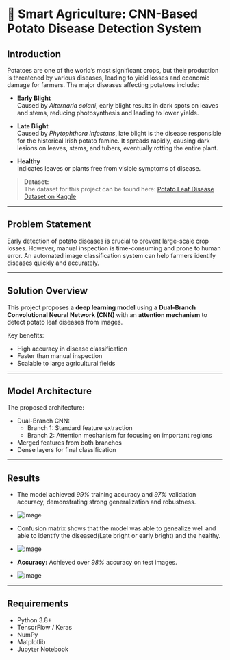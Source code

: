 # 🌱 Smart Agriculture: CNN-Based Potato Disease Detection System

## Introduction

Potatoes are one of the world’s most significant crops, but their production is threatened by various diseases, leading to yield losses and economic damage for farmers. The major diseases affecting potatoes include:

- **Early Blight**  
  Caused by *Alternaria solani*, early blight results in dark spots on leaves and stems, reducing photosynthesis and leading to lower yields.

- **Late Blight**  
  Caused by *Phytophthora infestans*, late blight is the disease responsible for the historical Irish potato famine. It spreads rapidly, causing dark lesions on leaves, stems, and tubers, eventually rotting the entire plant.

- **Healthy**  
  Indicates leaves or plants free from visible symptoms of disease.

> **Dataset:**  
> The dataset for this project can be found here: [Potato Leaf Disease Dataset on Kaggle](https://www.kaggle.com/datasets/aarishasifkhan/plantvillage-potato-disease-dataset)

---

## Problem Statement

Early detection of potato diseases is crucial to prevent large-scale crop losses. However, manual inspection is time-consuming and prone to human error. An automated image classification system can help farmers identify diseases quickly and accurately.

---

## Solution Overview

This project proposes a **deep learning model** using a **Dual-Branch Convolutional Neural Network (CNN)** with an **attention mechanism** to detect potato leaf diseases from images.

Key benefits:

- High accuracy in disease classification
- Faster than manual inspection
- Scalable to large agricultural fields

---

## Model Architecture

The proposed architecture:

- Dual-Branch CNN:
  - Branch 1: Standard feature extraction
  - Branch 2: Attention mechanism for focusing on important regions
- Merged features from both branches
- Dense layers for final classification

---

## Results
  - The model achieved *99%* training accuracy and *97%* validation accuracy, demonstrating strong generalization and robustness.
  - ![image](https://github.com/user-attachments/assets/8effb36a-84d3-4956-967d-dacc003d1a69)
  
  - Confusion matrix shows that the model was able to genealize well and able to identify the diseased(Late bright or early bright) and the healthy.
  - ![image](https://github.com/user-attachments/assets/789f2914-4fe0-470e-a746-48504659372c)

  - **Accuracy:** Achieved over *98%* accuracy on test images.
  - ![image](https://github.com/user-attachments/assets/2fcb718b-6f37-449b-9fea-68977899bc81)


---

## Requirements

- Python 3.8+
- TensorFlow / Keras
- NumPy
- Matplotlib
- Jupyter Notebook


